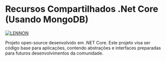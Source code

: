 # Recursos Compartilhados .Net Core (Usando MongoDB)

[![LENNON](https://img.shields.io/badge/desenvolvido%20por-LENNON-red.svg)](https://lennonalves.com.br)

Projeto open-source desenvolvido em .NET Core.
Este projeto visa ser código base para aplicações, contendo abstrações e interfaces preparadas para futuros desenvolvimentos da comunidade.
